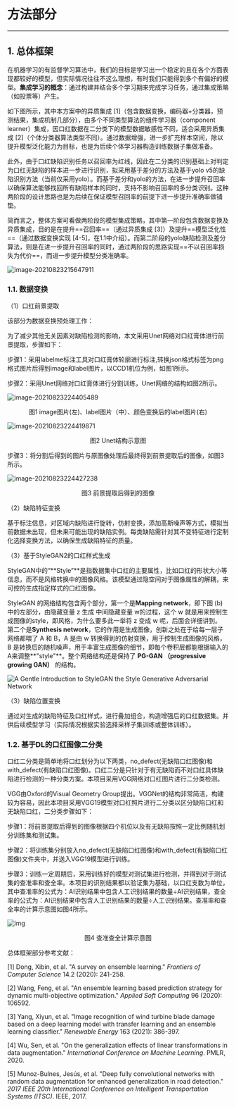 # 方法部分

---

## 1. 总体框架

在机器学习的有监督学习算法中，我们的目标是学习出一个稳定的且在各个方面表现都较好的模型，但实际情况往往不这么理想，有时我们只能得到多个有偏好的模型。**集成学习的概念**：通过构建并结合多个学习期来完成学习任务，通过集成策略（如投票等）产生。

如下图所示，其中本方案中的异质集成 [1]（包含数据变换，编码器+分类器，预测结果，集成机制几部分），由多个不同类型算法的组件学习器（component learner）集成，因口红数据在二分类下的模型数据敏感性不同，适合采用异质集成 [2]（个体分类器算法类型不同）。通过数据增强，进一步扩充样本空间，除以提升模型泛化能力为目标，也是为后续个体学习器构造训练数据子集做准备。

此外，由于口红缺陷识别任务以召回率为红线，因此在二分类的识别基础上对判定为口红无缺陷的样本进一步进行识别，拟采用基于差分的方法及基于yolo v5的缺陷识别方法（当前仅采用yolo）。而基于差分和yolo的方法，在进一步提升召回率以确保算法能够找回所有缺陷样本的同时，支持不影响召回率的多分类识别。这种两阶段的设计思路也是为后续在保证模型召回率的前提下进一步提升准确率做铺垫。

简而言之，整体方案可看做两阶段的模型集成策略，其中第一阶段包含数据变换及异质集成，目的是在提升==召回率==（通过异质集成 [3]）及提升==模型泛化性==（通过数据变换实现 [4-5]，在1.1中介绍）。而第二阶段的yolo缺陷检测及差分算法，则是在进一步提升召回率的同时，通过两阶段的思路实现==不以召回率损失为代价==，而进一步提升模型分类准确率。

![image-20210823215647911](C:\Users\Hasee\AppData\Roaming\Typora\typora-user-images\image-20210823215647911.png)

### 1.1. 数据变换

（1）口红前景提取

该部分为数据变换预处理工作：

为了减少其他无关因素对缺陷检测的影响，本文采用Unet网络对口红膏体进行前景提取，步骤如下：

步骤1：采用labelme标注工具对口红膏体轮廓进行标注,转换json格式标签为png格式图片后得到image和label图片，以CCD1机位为例，如图1所示。

步骤2：采用Unet网络对口红膏体进行分割训练，Unet网络的结构如图2所示。

![image-20210823224405489](C:\Users\Hasee\AppData\Roaming\Typora\typora-user-images\image-20210823224405489.png)

<center>图1 image图片(左)、label图片（中）、颜色变换后的label图片(右)</center>

![image-20210823224419871](C:\Users\Hasee\AppData\Roaming\Typora\typora-user-images\image-20210823224419871.png)

<center>图2 Unet结构示意图</center>

步骤3：将分割后得到的图片与原图像处理后最终得到前景提取后的图像，如图3所示。

![image-20210823224427238](C:\Users\Hasee\AppData\Roaming\Typora\typora-user-images\image-20210823224427238.png)

<center>图3 前景提取后得到的图像</center>

（2）缺陷特征变换

基于标注信息，对区域内缺陷进行旋转，仿射变换，添加高斯噪声等方式，模拟当前数据未出现，但未来可能出现的缺陷实例。每类缺陷需针对其不变特征进行定制化选择变换方法，以确保生成缺陷特征的质量。

（3）基于StyleGAN2的口红样式生成

StyleGAN中的“**Style”**是指数据集中口红的主要属性，比如口红的形状大小等信息，而不是风格转换中的图像风格。该模型通过隐空间对于图像属性的解耦，来可控的生成指定样式的口红图像。

StyleGAN 的网络结构包含两个部分，第一个是**Mapping network**，即下图 (b)中的左部分，由隐藏变量 z 生成 中间隐藏变量 w的过程，这个 w 就是用来控制生成图像的style，即风格，为什么要多此一举将 z 变成 w 呢，后面会详细讲到。 第二个是**Synthesis network**，它的作用是生成图像，创新之处在于给每一层子网络都喂了 A 和 B，A 是由 w 转换得到的仿射变换，用于控制生成图像的风格，B 是转换后的随机噪声，用于丰富生成图像的细节，即每个卷积层都能根据输入的A来调整**"style"**。整个网络结构还是保持了 **PG-GAN （progressive growing GAN）** 的结构。

![A Gentle Introduction to StyleGAN the Style Generative Adversarial Network](https://machinelearningmastery.com/wp-content/uploads/2019/06/Summary-of-the-StyleGAN-Generator-Model-Architecture.png)

（3）缺陷位置变换

通过对生成的缺陷特征及口红样式，进行叠加组合，构造增强后的口红数据集。并供后续模型学习（实际情况根据实验选择采样子集训练或整体训练）。

### 1.2. 基于DL的口红图像二分类

口红二分类是简单地将口红划分为以下两类，no_defect(无缺陷口红图像)和with_defect(有缺陷口红图像)。口红二分是只针对于有无缺陷而不对口红具体缺陷进行检测的一种分类方案。本项目采用VGG网络对口红图片进行二分类检测。

VGG由Oxford的Visual Geometry Group提出。VGGNet的结构非常简洁，构建较为容易，因此本项目采用VGG19模型对口红照片进行二分类以区分缺陷口红和无缺陷口红，二分类步骤如下：

步骤1：将前景提取后得到的图像根据四个机位以及有无缺陷按照一定比例随机划分训练集和测试集。

步骤2：将训练集分别放入no_defect(无缺陷口红图像)和with_defect(有缺陷口红图像)文件夹中，并送入VGG19模型进行训练。

步骤3：训练一定周期后，采用训练好的模型对测试集进行检测，并得到对于测试集的查准率和查全率。本项目的识别结果都以验证集为基础，以口红支数为单位，其中查准率的公式为：AI识别结果中包含人工识别结果的数量÷AI识别结果，查全率的公式为：AI识别结果中包含人工识别结果的数量÷人工识别结果。查准率和查全率的计算示意图如图4所示。

![img](file:///C:/Users/Hasee/AppData/Local/Temp/msohtmlclip1/01/clip_image002.jpg)

<center>图4 查准查全计算示意图</center>



总体框架部分参考文献：

[1] Dong, Xibin, et al. "A survey on ensemble learning." *Frontiers of Computer Science* 14.2 (2020): 241-258.

[2] Wang, Feng, et al. "An ensemble learning based prediction strategy for dynamic multi-objective optimization." *Applied Soft Computing* 96 (2020): 106592.

[3] Yang, Xiyun, et al. "Image recognition of wind turbine blade damage based on a deep learning model with transfer learning and an ensemble learning classifier." *Renewable Energy* 163 (2021): 386-397.

[4] Wu, Sen, et al. "On the generalization effects of linear transformations in data augmentation." *International Conference on Machine Learning*. PMLR, 2020.

[5] Munoz-Bulnes, Jesús, et al. "Deep fully convolutional networks with random data augmentation for enhanced generalization in road detection." *2017 IEEE 20th International Conference on Intelligent Transportation Systems (ITSC)*. IEEE, 2017.